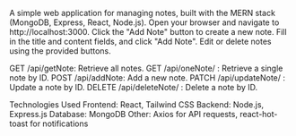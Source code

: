 A simple web application for managing notes, built with the MERN stack (MongoDB, Express, React, Node.js).
Open your browser and navigate to http://localhost:3000.
Click the "Add Note" button to create a new note.
Fill in the title and content fields, and click "Add Note".
Edit or delete notes using the provided buttons.

GET /api/getNote: Retrieve all notes.
GET /api/oneNote/
: Retrieve a single note by ID.
POST /api/addNote: Add a new note.
PATCH /api/updateNote/
: Update a note by ID.
DELETE /api/deleteNote/
: Delete a note by ID.

Technologies Used
Frontend: React, Tailwind CSS
Backend: Node.js, Express.js
Database: MongoDB
Other: Axios for API requests, react-hot-toast for notifications

